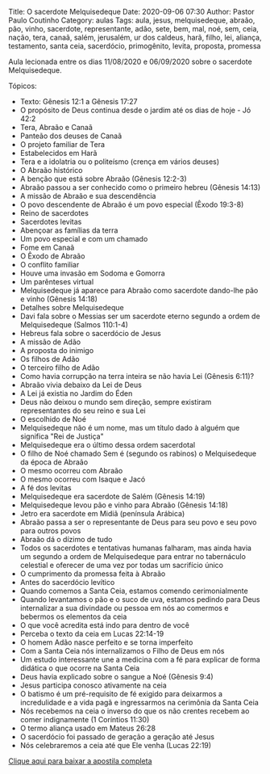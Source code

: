 Title: O sacerdote Melquisedeque
Date: 2020-09-06 07:30
Author: Pastor Paulo Coutinho
Category: aulas
Tags: aula, jesus, melquisedeque, abraão, pão, vinho, sacerdote, representante, adão, sete, bem, mal, noé, sem, ceia, nação, tera, canaã, salém, jerusalém, ur dos caldeus, harã, filho, lei, aliança, testamento, santa ceia, sacerdócio, primogênito, levita, proposta, promessa

Aula lecionada entre os dias 11/08/2020 e 06/09/2020 sobre o sacerdote Melquisedeque.

Tópicos:

- Texto: Gênesis 12:1 a Gênesis 17:27
- O propósito de Deus continua desde o jardim até os dias de hoje - Jó 42:2
- Tera, Abraão e Canaã
- Panteão dos deuses de Canaã
- O projeto familiar de Tera
- Estabelecidos em Harã
- Tera e a idolatria ou o politeísmo (crença em vários deuses)
- O Abraão histórico
- A benção que está sobre Abraão (Gênesis 12:2-3)
- Abraão passou a ser conhecido como o primeiro hebreu (Gênesis 14:13)
- A missão de Abraão e sua descendência
- O povo descendente de Abraão é um povo especial (Êxodo 19:3-8)
- Reino de sacerdotes
- Sacerdotes levitas
- Abençoar as famílias da terra
- Um povo especial e com um chamado
- Fome em Canaã
- O Êxodo de Abraão
- O conflito familiar
- Houve uma invasão em Sodoma e Gomorra
- Um parênteses virtual
- Melquisedeque já aparece para Abraão como sacerdote dando-lhe pão e vinho (Gênesis 14:18)
- Detalhes sobre Melquisedeque
- Davi fala sobre o Messias ser um sacerdote eterno segundo a ordem de Melquisedeque (Salmos 110:1-4)
- Hebreus fala sobre o sacerdócio de Jesus
- A missão de Adão
- A proposta do inimigo
- Os filhos de Adão
- O terceiro filho de Adão
- Como havia corrupção na terra inteira se não havia Lei (Gênesis 6:11)?
- Abraão vivia debaixo da Lei de Deus
- A Lei já existia no Jardim do Éden
- Deus não deixou o mundo sem direção, sempre existiram representantes do seu reino e sua Lei
- O escolhido de Noé
- Melquisedeque não é um nome, mas um título dado à alguém que significa "Rei de Justiça"
- Melquisedeque era o último dessa ordem sacerdotal
- O filho de Noé chamado Sem é (segundo os rabinos) o Melquisedeque da época de Abraão
- O mesmo ocorreu com Abraão
- O mesmo ocorreu com Isaque e Jacó
- A fé dos levitas
- Melquisedeque era sacerdote de Salém (Gênesis 14:19)
- Melquisedeque levou pão e vinho para Abraão (Gênesis 14:18)
- Jetro era sacerdote em Midiã (península Arábica)
- Abraão passa a ser o representante de Deus para seu povo e seu povo para outros povos
- Abraão dá o dízimo de tudo
- Todos os sacerdotes e tentativas humanas falharam, mas ainda havia um segundo a ordem de Melquisedeque para entrar no tabernáculo celestial e oferecer de uma vez por todas um sacrifício único
- O cumprimento da promessa feita à Abraão
- Antes do sacerdócio levítico
- Quando comemos a Santa Ceia, estamos comendo cerimonialmente
- Quando levantamos o pão e o suco de uva, estamos pedindo para Deus internalizar a sua divindade ou pessoa em nós ao comermos e bebermos os elementos da ceia
- O que você acredita está indo para dentro de você
- Perceba o texto da ceia em Lucas 22:14-19
- O homem Adão nasce perfeito e se torna imperfeito
- Com a Santa Ceia nós internalizamos o Filho de Deus em nós
- Um estudo interessante une a medicina com a fé para explicar de forma didática o que ocorre na Santa Ceia
- Deus havia explicado sobre o sangue a Noé (Gênesis 9:4)
- Jesus participa conosco ativamente na ceia
- O batismo é um pré-requisito de fé exigido para deixarmos a incredulidade e a vida pagã e ingressarmos na cerimônia da Santa Ceia
- Nós recebemos na ceia o inverso do que os não crentes recebem ao comer indignamente (1 Coríntios 11:30)
- O termo aliança usado em Mateus 26:28
- O sacerdócio foi passado de geração a geração até Jesus
- Nós celebraremos a ceia até que Ele venha (Lucas 22:19)


[Clique aqui para baixar a apostila completa](https://www.dropbox.com/s/nretvdb0vpflyvb/Aula%20EBD%20-%20O%20sacerdote%20Melquisedeque%20-%2011_08_2020.pdf?dl=1)